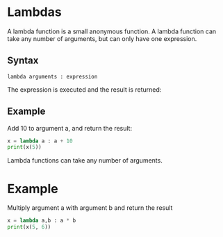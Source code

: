# Lambdas

A lambda function is a small anonymous function.
A lambda function can take any number of arguments, but can only
have one expression.

## Syntax

```
lambda arguments : expression
```

The expression is executed and the result is returned:

## Example

Add 10 to argument a, and return the result:

```python
x = lambda a : a + 10
print(x(5))
```

Lambda functions can take any number of arguments.

# Example

Multiply argument a with argument b and return the result

```python
x = lambda a,b : a * b
print(x(5, 6))
```
